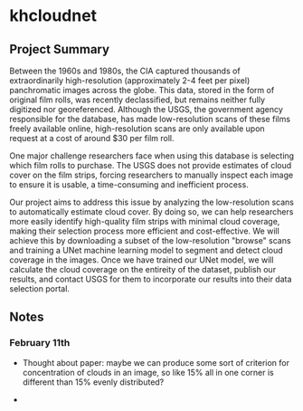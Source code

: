 # khcloudnet
 
## Project Summary

Between the 1960s and 1980s, the CIA captured thousands of extraordinarily high-resolution (approximately 2-4 feet per pixel) panchromatic images across the globe. This data, stored in the form of original film rolls, was recently declassified, but remains neither fully digitized nor georeferenced. Although the USGS, the government agency responsible for the database, has made low-resolution scans of these films freely available online, high-resolution scans are only available upon request at a cost of around $30 per film roll.

One major challenge researchers face when using this database is selecting which film rolls to purchase. The USGS does not provide estimates of cloud cover on the film strips, forcing researchers to manually inspect each image to ensure it is usable, a time-consuming and inefficient process.

Our project aims to address this issue by analyzing the low-resolution scans to automatically estimate cloud cover. By doing so, we can help researchers more easily identify high-quality film strips with minimal cloud coverage, making their selection process more efficient and cost-effective. We will achieve this by downloading a subset of the low-resolution "browse" scans and training a UNet machine learning model to segment and detect cloud coverage in the images. Once we have trained our UNet model, we will calculate the cloud coverage on the entireity of the dataset, publish our results, and contact USGS for them to incorporate our results into their data selection portal. 


## Notes 

### February 11th 

- Thought about paper: maybe we can produce some sort of criterion for concentration of clouds in an image, so like 15% all in one corner is different than 15% evenly distributed? 

- 
